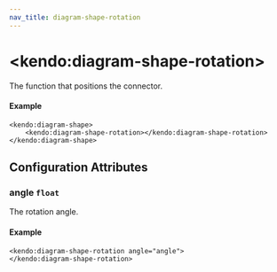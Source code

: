```yaml
---
nav_title: diagram-shape-rotation
---
```


# \<kendo:diagram-shape-rotation\>

The function that positions the connector.

#### Example
    <kendo:diagram-shape>
        <kendo:diagram-shape-rotation></kendo:diagram-shape-rotation>
    </kendo:diagram-shape>

## Configuration Attributes

### angle `float`

The rotation angle.

#### Example
    <kendo:diagram-shape-rotation angle="angle">
    </kendo:diagram-shape-rotation>


